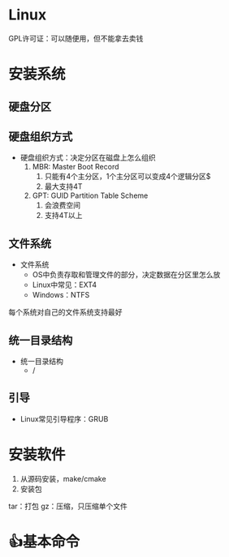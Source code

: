 # Linux

GPL许可证：可以随便用，但不能拿去卖钱

# 安装系统

## 硬盘分区

## 硬盘组织方式

- 硬盘组织方式：决定分区在磁盘上怎么组织
	1. MBR: Master Boot Record
		1. 只能有4个主分区，1个主分区可以变成4个逻辑分区$
		2. 最大支持4T
	2. GPT: GUID Partition Table Scheme
		1. 会浪费空间
		2. 支持4T以上


## 文件系统

- 文件系统
	- OS中负责存取和管理文件的部分，决定数据在分区里怎么放
	- Linux中常见：EXT4
	- Windows：NTFS

每个系统对自己的文件系统支持最好
## 统一目录结构

- 统一目录结构
	- /

## 引导

- Linux常见引导程序：GRUB

# 安装软件

1. 从源码安装，make/cmake
2. 安装包

tar：打包
gz：压缩，只压缩单个文件

# 👍基本命令

 